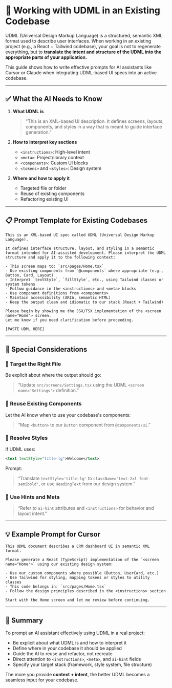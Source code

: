 # 🧠 Working with UDML in an Existing Codebase

UDML (Universal Design Markup Language) is a structured, semantic XML format used to describe user interfaces. When working in an existing project (e.g., a React + Tailwind codebase), your goal is not to regenerate everything, but to **translate the intent and structure of the UDML into the appropriate parts of your application.**

This guide shows how to write effective prompts for AI assistants like Cursor or Claude when integrating UDML-based UI specs into an active codebase.

---

## ✅ What the AI Needs to Know

1. **What UDML is**  
   > "This is an XML-based UI description. It defines screens, layouts, components, and styles in a way that is meant to guide interface generation."

2. **How to interpret key sections**  
   - `<instructions>`: High-level intent
   - `<meta>`: Project/library context
   - `<components>`: Custom UI blocks
   - `<tokens>` and `<styles>`: Design system

3. **Where and how to apply it**  
   - Targeted file or folder
   - Reuse of existing components
   - Refactoring existing UI

---

## 📋 Prompt Template for Existing Codebases

```text
This is an XML-based UI spec called UDML (Universal Design Markup Language).

It defines interface structure, layout, and styling in a semantic format intended for AI-assisted development. Please interpret the UDML structure and apply it to the following context:

- This screen maps to: `src/pages/Home.tsx`
- Use existing components from `@components` where appropriate (e.g., Button, Card, Layout)
- Interpret `textStyle`, `fillStyle`, etc., using Tailwind classes or system tokens
- Follow guidance in the <instructions> and <meta> blocks
- Use component definitions from <components>
- Maintain accessibility (ARIA, semantic HTML)
- Keep the output clean and idiomatic to our stack (React + Tailwind)

Please begin by showing me the JSX/TSX implementation of the <screen name="Home"> screen.
Let me know if you need clarification before proceeding.

[PASTE UDML HERE]
```

---

## 🧩 Special Considerations

### 🎯 Target the Right File

Be explicit about where the output should go:
> “Update `src/screens/Settings.tsx` using the UDML `<screen name='Settings'>` definition.”

### 🧱 Reuse Existing Components

Let the AI know when to use your codebase's components:
> “Map `<button>` to our `Button` component from `@components/ui`.”

### 🎨 Resolve Styles

If UDML uses:
```xml
<text textStyle="title-lg">Welcome</text>
```

Prompt:
> “Translate `textStyle='title-lg'` to `className='text-2xl font-semibold'`, or use `HeadingText` from our design system.”

### 💬 Use Hints and Meta

> “Refer to `ai-hint` attributes and `<instructions>` for behavior and layout intent.”

---

## 💡 Example Prompt for Cursor

```text
This UDML document describes a CRM dashboard UI in semantic XML format.

Please generate a React (TypeScript) implementation of the `<screen name="Home">` using our existing design system:

- Use our custom components where possible (Button, UserCard, etc.)
- Use Tailwind for styling, mapping tokens or styles to utility classes
- This code belongs in: `src/pages/Home.tsx`
- Follow the design principles described in the <instructions> section

Start with the Home screen and let me review before continuing.
```

---

## 🧠 Summary

To prompt an AI assistant effectively using UDML in a real project:

- Be explicit about what UDML is and how to interpret it
- Define where in your codebase it should be applied
- Guide the AI to reuse and refactor, not recreate
- Direct attention to `<instructions>`, `<meta>`, and `ai-hint` fields
- Specify your target stack (framework, style system, file structure)

The more you provide **context + intent**, the better UDML becomes a seamless input for your codebase.
